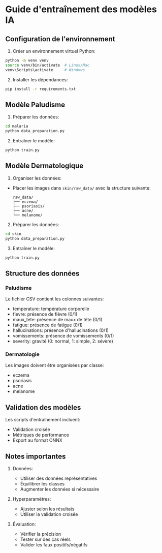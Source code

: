 # Guide d'entraînement des modèles IA

## Configuration de l'environnement

1. Créer un environnement virtuel Python:
```bash
python -m venv venv
source venv/bin/activate  # Linux/Mac
venv\Scripts\activate     # Windows
```

2. Installer les dépendances:
```bash
pip install -r requirements.txt
```

## Modèle Paludisme

1. Préparer les données:
```bash
cd malaria
python data_preparation.py
```

2. Entraîner le modèle:
```bash
python train.py
```

## Modèle Dermatologique

1. Organiser les données:
- Placer les images dans `skin/raw_data/` avec la structure suivante:
  ```
  raw_data/
  ├── eczema/
  ├── psoriasis/
  ├── acne/
  └── melanome/
  ```

2. Préparer les données:
```bash
cd skin
python data_preparation.py
```

3. Entraîner le modèle:
```bash
python train.py
```

## Structure des données

### Paludisme
Le fichier CSV contient les colonnes suivantes:
- temperature: température corporelle
- fievre: présence de fièvre (0/1)
- maux_tete: présence de maux de tête (0/1)
- fatigue: présence de fatigue (0/1)
- hallucinations: présence d'hallucinations (0/1)
- vomissements: présence de vomissements (0/1)
- severity: gravité (0: normal, 1: simple, 2: sévère)

### Dermatologie
Les images doivent être organisées par classe:
- eczema
- psoriasis
- acne
- melanome

## Validation des modèles

Les scripts d'entraînement incluent:
- Validation croisée
- Métriques de performance
- Export au format ONNX

## Notes importantes

1. Données:
   - Utiliser des données représentatives
   - Équilibrer les classes
   - Augmenter les données si nécessaire

2. Hyperparamètres:
   - Ajuster selon les résultats
   - Utiliser la validation croisée

3. Évaluation:
   - Vérifier la précision
   - Tester sur des cas réels
   - Valider les faux positifs/négatifs